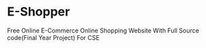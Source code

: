 # E-Shopper
Free Online E-Commerce Online Shopping Website With Full Source code(Final Year Project) For CSE 
